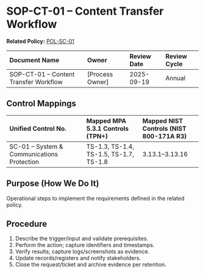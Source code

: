 # SOP-CT-01 – Content Transfer Workflow

**Related Policy:** [POL-SC-01](../policies/POL-SC-01_*.md)

| Document Name | Owner | Review Date | Review Cycle |
| :---- | :---- | :---- | :---- |
| SOP-CT-01 – Content Transfer Workflow | [Process Owner] | 2025-09-19 | Annual |

## Control Mappings
| Unified Control No. | Mapped MPA 5.3.1 Controls (TPN+) | Mapped NIST Controls (NIST 800-171A R3) |
| :---- | :---- | :---- |
| SC-01 – System & Communications Protection | TS-1.3, TS-1.4, TS-1.5, TS-1.7, TS-1.8 | 3.13.1–3.13.16 |

## Purpose (How We Do It)
Operational steps to implement the requirements defined in the related policy.

## Procedure
1. Describe the trigger/input and validate prerequisites.
2. Perform the action; capture identifiers and timestamps.
3. Verify results; capture logs/screenshots as evidence.
4. Update records/registers and notify stakeholders.
5. Close the request/ticket and archive evidence per retention.
